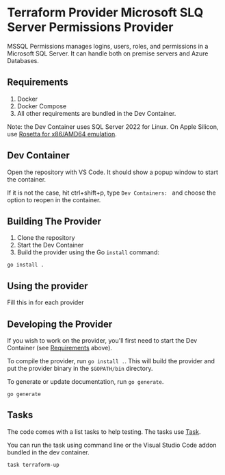 # Terraform Provider Microsoft SLQ Server Permissions Provider

MSSQL Permissions manages logins, users, roles, and permissions in a Microsoft SQL Server.
It can handle both on premise servers and Azure Databases.

## Requirements

1. Docker
2. Docker Compose
3. All other requirements are bundled in the Dev Container.

Note: the Dev Container uses SQL Server 2022 for Linux. On Apple Silicon, use [Rosetta for x86/AMD64 emulation]([url](https://docs.docker.com/desktop/settings/mac/#use-rosetta-for-x86amd64-emulation-on-apple-silicon)).

## Dev Container

Open the repository with VS Code. It should show a popup window to start the container.

If it is not the case, hit ctrl+shift+p, type `Dev Containers: ` and choose the option to reopen in the container.

## Building The Provider

1. Clone the repository
1. Start the Dev Container
1. Build the provider using the Go `install` command:

```shell
go install .
```

## Using the provider

Fill this in for each provider

## Developing the Provider

If you wish to work on the provider, you'll first need to start the Dev Container (see [Requirements](#requirements) above).

To compile the provider, run `go install .`. This will build the provider and put the provider binary in the `$GOPATH/bin` directory.

To generate or update documentation, run `go generate`.

```shell
go generate
```

## Tasks

The code comes with a list tasks to help testing. The tasks use [Task](https://taskfile.dev/).

You can run the task using command line or the Visual Studio Code addon bundled in the dev container.

```shell
task terraform-up
```
